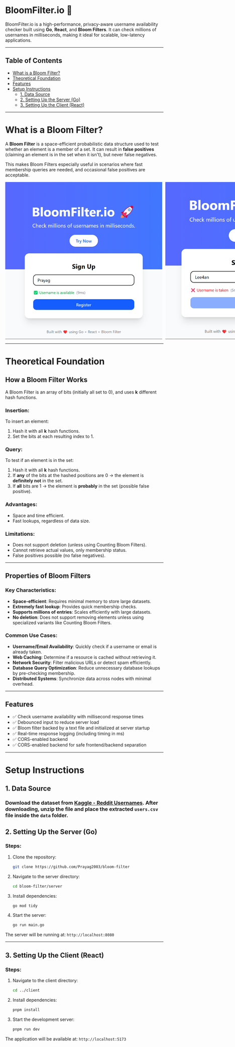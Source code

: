 # BloomFilter.io 🚀

BloomFilter.io is a high-performance, privacy-aware username availability checker built using **Go**, **React**, and **Bloom Filters**. It can check millions of usernames in milliseconds, making it ideal for scalable, low-latency applications.

---

## Table of Contents
- [What is a Bloom Filter?](#what-is-a-bloom-filter)
- [Theoretical Foundation](#theoretical-foundation)
- [Features](#features)
- [Setup Instructions](#setup-instructions)
    - [1. Data Source](#1-data-source)
    - [2. Setting Up the Server (Go)](#2-setting-up-the-server-go)
    - [3. Setting Up the Client (React)](#3-setting-up-the-client-react)

---

# What is a Bloom Filter?

A **Bloom Filter** is a space-efficient probabilistic data structure used to test whether an element is a member of a set. It can result in **false positives** (claiming an element is in the set when it isn't), but never false negatives.

This makes Bloom Filters especially useful in scenarios where fast membership queries are needed, and occasional false positives are acceptable.

<div style="display: flex; justify-content: space-between;">
        <img src="assets/success.png" alt="alt text" width="500" height="500" style="margin-right: 10px;">
        <img src="assets/failure.png" alt="alt text" width="500" height="500">
</div>

---

# Theoretical Foundation

## How a Bloom Filter Works
A Bloom Filter is an array of bits (initially all set to 0), and uses **k** different hash functions.

### Insertion:
To insert an element:
1. Hash it with all **k** hash functions.
2. Set the bits at each resulting index to 1.

### Query:
To test if an element is in the set:
1. Hash it with all **k** hash functions.
2. If **any** of the bits at the hashed positions are 0 → the element is **definitely not** in the set.
3. If **all** bits are 1 → the element is **probably** in the set (possible false positive).

### Advantages:
- Space and time efficient.
- Fast lookups, regardless of data size.

### Limitations:
- Does not support deletion (unless using Counting Bloom Filters).
- Cannot retrieve actual values, only membership status.
- False positives possible (no false negatives).

---

## Properties of Bloom Filters

### Key Characteristics:
- **Space-efficient**: Requires minimal memory to store large datasets.
- **Extremely fast lookup**: Provides quick membership checks.
- **Supports millions of entries**: Scales efficiently with large datasets.
- **No deletion**: Does not support removing elements unless using specialized variants like Counting Bloom Filters.

### Common Use Cases:
- **Username/Email Availability**: Quickly check if a username or email is already taken.
- **Web Caching**: Determine if a resource is cached without retrieving it.
- **Network Security**: Filter malicious URLs or detect spam efficiently.
- **Database Query Optimization**: Reduce unnecessary database lookups by pre-checking membership.
- **Distributed Systems**: Synchronize data across nodes with minimal overhead.

---

## Features

- ✅ Check username availability with millisecond response times
- ✅ Debounced input to reduce server load
- ✅ Bloom filter backed by a text file and initialized at server startup
- ✅ Real-time response logging (including timing in ms)
- ✅ CORS-enabled backend
- ✅ CORS-enabled backend for safe frontend/backend separation

---

# Setup Instructions

## 1. Data Source
### **Download the dataset from [**Kaggle - Reddit Usernames**](https://www.kaggle.com/datasets/colinmorris/reddit-usernames?resource=download). After downloading, unzip the file and place the extracted `users.csv` file inside the `data` folder.**

## 2. Setting Up the Server (Go)

### Steps:
1. Clone the repository:
    ```bash
    git clone https://github.com/Prayag2003/bloom-filter
    ```
2. Navigate to the server directory:
    ```bash
    cd bloom-filter/server
    ```
3. Install dependencies:
    ```bash
    go mod tidy
    ```
4. Start the server:
    ```bash
    go run main.go
    ```

The server will be running at: `http://localhost:8080`

---

## 3. Setting Up the Client (React)

### Steps:
1. Navigate to the client directory:
    ```bash
    cd ../client
    ```
2. Install dependencies:
    ```bash
    pnpm install
    ```
3. Start the development server:
    ```bash
    pnpm run dev
    ```

The application will be available at: `http://localhost:5173`

